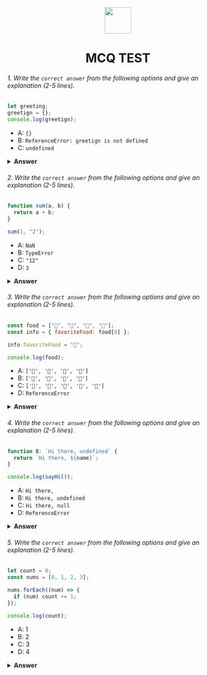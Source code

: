<div align="center">
  <img height="60" src="https://edurev.gumlet.io/AllImages/original/ApplicationImages/CourseImages/944e5d47-8c55-4a89-91e5-22ab5f2798fc_CI.png">
  <h1>MCQ TEST</h1>
</div>

###### 1. Write the `correct answer` from the following options and give an explanation (2-5 lines).

```javascript
let greeting;
greetign = {};
console.log(greetign);
```

- A: `{}`
- B: `ReferenceError: greetign is not defined`
- C: `undefined`

<details><summary><b>Answer</b></summary>
<p>

#### Answer: B: `ReferenceError: greetign is not defined`

<i>here, greeting is declared but it does not have any value. on the other hand an object is assigned to greetign which is not declared in the code. so there is a reference error in the code and the console log will return "undefined"  </i>

</p>
</details>

###### 2. Write the `correct answer` from the following options and give an explanation (2-5 lines).

```javascript
function sum(a, b) {
  return a + b;
}

sum(1, "2");
```

- A: `NaN`
- B: `TypeError`
- C: `"12"`
- D: `3`

<details><summary><b>Answer</b></summary>
<p>

#### Answer: C: `"12"`

<i>In this function it will return the sum of a and b. here a=1 is declared as a number value and b="2" is declared as a string value. as JS dynamically performs type correction while running, it will concatenate the value of a and b in this function as here we have 2 different type values</i>

</p>
</details>

###### 3. Write the `correct answer` from the following options and give an explanation (2-5 lines).

```javascript
const food = ["🍕", "🍫", "🥑", "🍔"];
const info = { favoriteFood: food[0] };

info.favoriteFood = "🍝";

console.log(food);
```

- A: `['🍕', '🍫', '🥑', '🍔']`
- B: `['🍝', '🍫', '🥑', '🍔']`
- C: `['🍝', '🍕', '🍫', '🥑', '🍔']`
- D: `ReferenceError`

<details><summary><b>Answer</b></summary>
<p>

#### Answer: A: `['🍕', '🍫', '🥑', '🍔']`

<i>here, food is assigned with an array ["🍕", "🍫", "🥑", "🍔"]. later it was modified by info.favoriteFood which value is assigned as "🍝". modifying the info object's property will not modify the original array it was initially assigned from.</i>

</p>
</details>

###### 4. Write the `correct answer` from the following options and give an explanation (2-5 lines).

```javascript
function B: `Hi there, undefined` {
  return `Hi there, ${name}`;
}

console.log(sayHi());
```

- A: `Hi there,`
- B: `Hi there, undefined`
- C: `Hi there, null`
- D: `ReferenceError`

<details><summary><b>Answer</b></summary>
<p>

#### Answer: B: `Hi there, undefined`

<i>when the B: `Hi there, undefined` function is called, no value is passed/assigned into console.log(sayHi()). so it will return "Hi there," with no value as undefined</i>

</p>
</details>

###### 5. Write the `correct answer` from the following options and give an explanation (2-5 lines).

```javascript
let count = 0;
const nums = [0, 1, 2, 3];

nums.forEach((num) => {
  if (num) count += 1;
});

console.log(count);
```

- A: 1
- B: 2
- C: 3
- D: 4

<details><summary><b>Answer</b></summary>
<p>

#### Answer: C: 3

<i>the count is initialized as 0 and if the condition is true it will increment +1 for each loop. now the nums array has 4 value and because of the forEach method it will check if the condition(num) is true. here for the first run, the condition (num) = 0, so the it will not execute the increment. but the condition is truth for the other values of the array [nums] so it will execute the function total 3 times and will return the value 3 as the result</i>

</p>
</details>
